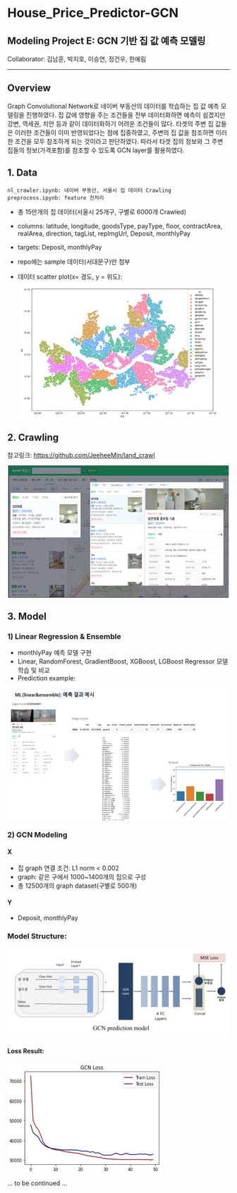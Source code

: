 # House_Price_Predictor-GCN

## Modeling Project E: GCN 기반 집 값 예측 모델링 
Collaborator: 김남훈, 박지호, 이승연, 정건우, 한예림
***

## Overview
Graph Convolutional Network로 네이버 부동산의 데이터를 학습하는 집 값 예측 모델링을 진행하였다. 집 값에 영향을 주는 조건들을 전부 데이터화하면 예측이 쉽겠지만 강변, 역세권, 치안 등과 같이 데이터화하기 어려운 조건들이 많다. 타겟의 주변 집 값들은 이러한 조건들이 이미 반영되었다는 점에 집중하였고, 주변의 집 값을 참조하면 이러한 조건을 모두 참조하게 되는 것이라고 판단하였다. 따라서 타겟 집의 정보와 그 주변 집들의 정보(가격포함)를 참조할 수 있도록 GCN layer를 활용하였다.

## 1. Data

    nl_crawler.ipynb: 네이버 부동산, 서울시 집 데이터 Crawling
    preprocess.ipynb: feature 전처리
    
    
- 총 15만개의 집 데이터(서울시 25개구, 구별로 6000개 Crawled)
- columns: latitude, longitude, goodsType, payType, floor, contractArea, realArea, direction, tagList, repImgUrl, Deposit, monthlyPay
- targets: Deposit, monthlyPay
- repo에는 sample 데이터(서대문구)만 첨부

- 데이터 scatter plot(x= 경도, y = 위도):  
<p align = "center">
<img src="/md_src/data_scatter.png" width="450" height="300" align = 'center'/>
</p>


## 2. Crawling

참고링크: https://github.com/JeeheeMin/land_crawl
<p align = "center">
<img src="/md_src/nl_img.png" width="500" height="300" align = 'center'/>
</p>


## 3. Model

### 1) Linear Regression & Ensemble

- monthlyPay 예측 모델 구현
- Linear, RandomForest, GradientBoost, XGBoost, LGBoost Regressor 모델 학습 및 비교
- Prediction example:
<p align = "center">
<img src="/md_src/ml_result.png" width="500" height="300" align = 'center'/>
</p>


### 2) GCN Modeling
#### X
- 집 graph 연결 조건: L1 norm < 0.002 
- graph: 같은 구에서 1000~1400개의 집으로 구성
- 총 12500개의 graph dataset(구별로 500개)
#### Y
- Deposit, monthlyPay


### Model Structure:
![모델](/md_src/model_diagram.png)

#### Loss Result:
<img src="/md_src/GCN_result.png" width="350" height="250" align = 'center'/>

... to be continued ... 
